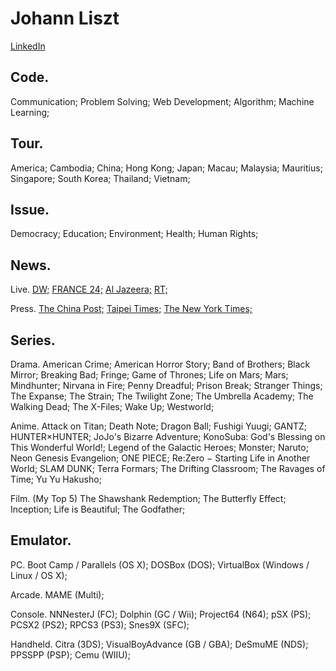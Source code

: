 # Johann Liszt
[LinkedIn](https://www.linkedin.com/in/paint1024/)

## Code.

Communication; Problem Solving; Web Development; Algorithm; Machine Learning;

## Tour.

America; Cambodia; China; Hong Kong; Japan; Macau; Malaysia; Mauritius; Singapore; South Korea; Thailand; Vietnam;

## Issue.

Democracy; Education; Environment; Health; Human Rights;

## News.

Live.
 [DW;](https://www.youtube.com/channel/UCknLrEdhRCp1aegoMqRaCZg)
 [FRANCE 24;](https://www.youtube.com/channel/UCQfwfsi5VrQ8yKZ-UWmAEFg) 
 [Al Jazeera;](https://www.youtube.com/channel/UCNye-wNBqNL5ZzHSJj3l8Bg)
 [RT;](https://www.youtube.com/channel/UCpwvZwUam-URkxB7g4USKpg)

Press.
 [The China Post;](https://chinapost.nownews.com)
 [Taipei Times;](http://www.taipeitimes.com)
 [The New York Times;](https://www.nytimes.com)

## Series.

Drama.
 American Crime;
 American Horror Story;
 Band of Brothers;
 Black Mirror;
 Breaking Bad;
 Fringe;
 Game of Thrones;
 Life on Mars;
 Mars;
 Mindhunter;
 Nirvana in Fire;
 Penny Dreadful;
 Prison Break;
 Stranger Things;
 The Expanse;
 The Strain;
 The Twilight Zone;
 The Umbrella Academy;
 The Walking Dead;
 The X-Files;
 Wake Up;
 Westworld;

Anime.
 Attack on Titan;
 Death Note;
 Dragon Ball;
 Fushigi Yuugi;
 GANTZ;
 HUNTER×HUNTER;
 JoJo's Bizarre Adventure;
 KonoSuba: God's Blessing on This Wonderful World!;
 Legend of the Galactic Heroes;
 Monster;
 Naruto;
 Neon Genesis Evangelion;
 ONE PIECE;
 Re:Zero − Starting Life in Another World;
 SLAM DUNK;
 Terra Formars;
 The Drifting Classroom;
 The Ravages of Time;
 Yu Yu Hakusho;

Film. (My Top 5)
 The Shawshank Redemption;
 The Butterfly Effect;
 Inception;
 Life is Beautiful;
 The Godfather;

## Emulator.

PC.
 Boot Camp / Parallels (OS X);
 DOSBox (DOS);
 VirtualBox (Windows / Linux / OS X);
 
Arcade.
 MAME (Multi);
 
Console.
 NNNesterJ (FC);
 Dolphin (GC / Wii);
 Project64 (N64);
 pSX (PS);
 PCSX2 (PS2);
 RPCS3 (PS3);
 Snes9X (SFC);
 
Handheld.
 Citra (3DS);
 VisualBoyAdvance (GB / GBA);
 DeSmuME (NDS);
 PPSSPP (PSP);
 Cemu (WIIU);
